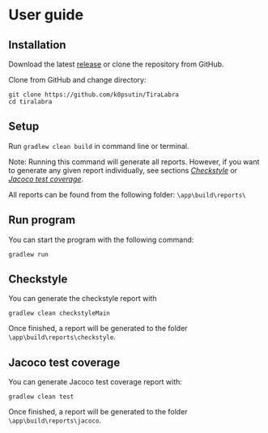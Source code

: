 # User guide

## Installation

Download the latest [release](https://github.com/k0psutin/TiraLabra/releases) or clone the repository from GitHub.

Clone from GitHub and change directory:

```[CMD]
git clone https://github.com/k0psutin/TiraLabra
cd tiralabra
```

## Setup

Run `gradlew clean build` in command line or terminal.

Note: Running this command will generate all reports. However, if you want to generate any given report individually, see sections *[Checkstyle](#checkstyle)* or *[Jacoco test coverage](#jacoco-test-coverage)*.

All reports can be found from the following folder: `\app\build\reports\`

## Run program

You can start the program with the following command:

```[CMD]
gradlew run
```

## Checkstyle

You can generate the checkstyle report with

```[CMD]
gradlew clean checkstyleMain
```

Once finished, a report will be generated to the folder `\app\build\reports\checkstyle`.

## Jacoco test coverage

You can generate Jacoco test coverage report with:

```[CMD]
gradlew clean test
```

Once finished, a report will be generated to the folder `\app\build\reports\jacoco`.
